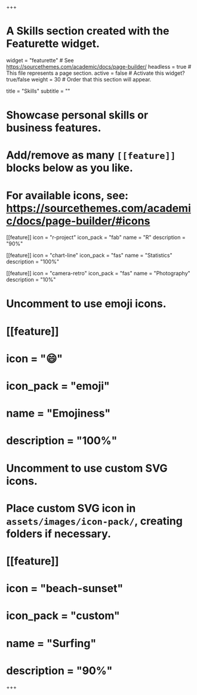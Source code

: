 +++

# A Skills section created with the Featurette widget.

widget = "featurette" # See https://sourcethemes.com/academic/docs/page-builder/
headless = true # This file represents a page section.
active = false # Activate this widget? true/false
weight = 30 # Order that this section will appear.

title = "Skills"
subtitle = ""

# Showcase personal skills or business features.

#

# Add/remove as many `[[feature]]` blocks below as you like.

#

# For available icons, see: https://sourcethemes.com/academic/docs/page-builder/#icons

[[feature]]
icon = "r-project"
icon_pack = "fab"
name = "R"
description = "90%"

[[feature]]
icon = "chart-line"
icon_pack = "fas"
name = "Statistics"
description = "100%"

[[feature]]
icon = "camera-retro"
icon_pack = "fas"
name = "Photography"
description = "10%"

# Uncomment to use emoji icons.

# [[feature]]

# icon = ":smile:"

# icon_pack = "emoji"

# name = "Emojiness"

# description = "100%"

# Uncomment to use custom SVG icons.

# Place custom SVG icon in `assets/images/icon-pack/`, creating folders if necessary.

# [[feature]]

# icon = "beach-sunset"

# icon_pack = "custom"

# name = "Surfing"

# description = "90%"

+++
